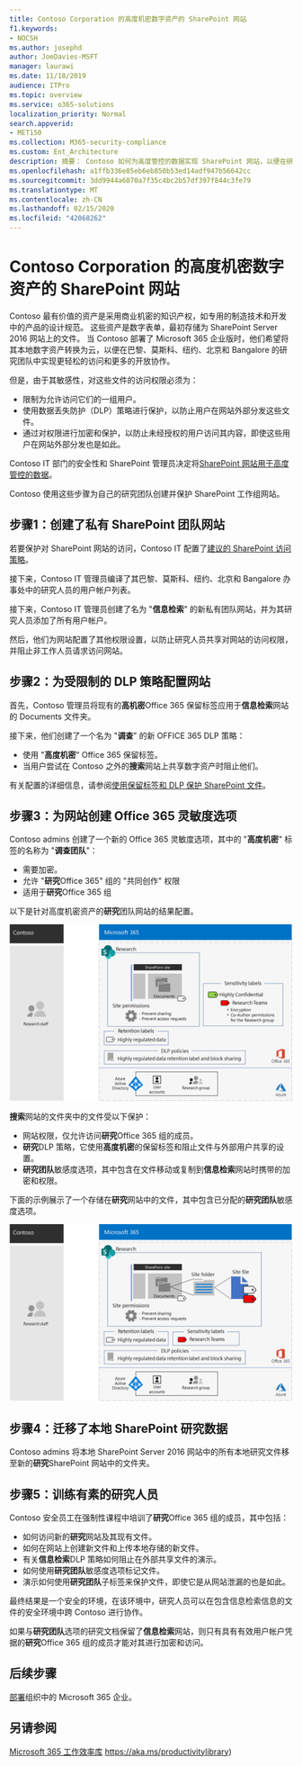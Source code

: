 ```yaml
---
title: Contoso Corporation 的高度机密数字资产的 SharePoint 网站
f1.keywords:
- NOCSH
ms.author: josephd
author: JoeDavies-MSFT
manager: laurawi
ms.date: 11/18/2019
audience: ITPro
ms.topic: overview
ms.service: o365-solutions
localization_priority: Normal
search.appverid:
- MET150
ms.collection: M365-security-compliance
ms.custom: Ent_Architecture
description: 摘要： Contoso 如何为高度管控的数据实现 SharePoint 网站，以便在研究团队之间实现协作。
ms.openlocfilehash: a1ffb336e85eb6eb850b53ed14adf947b56642cc
ms.sourcegitcommit: 3dd9944a6070a7f35c4bc2b57df397f844c3fe79
ms.translationtype: MT
ms.contentlocale: zh-CN
ms.lasthandoff: 02/15/2020
ms.locfileid: "42068262"
---
```

# <a name="sharepoint-site-for-highly-confidential-digital-assets-of-the-contoso-corporation"></a>Contoso Corporation 的高度机密数字资产的 SharePoint 网站

Contoso 最有价值的资产是采用商业机密的知识产权，如专用的制造技术和开发中的产品的设计规范。 这些资产是数字表单，最初存储为 SharePoint Server 2016 网站上的文件。 当 Contoso 部署了 Microsoft 365 企业版时，他们希望将其本地数字资产转换为云，以便在巴黎、莫斯科、纽约、北京和 Bangalore 的研究团队中实现更轻松的访问和更多的开放协作。 
  
但是，由于其敏感性，对这些文件的访问权限必须为：

- 限制为允许访问它们的一组用户。 
- 使用数据丢失防护（DLP）策略进行保护，以防止用户在网站外部分发这些文件。
- 通过对权限进行加密和保护，以防止未经授权的用户访问其内容，即使这些用户在网站外部分发也是如此。

Contoso IT 部门的安全性和 SharePoint 管理员决定将[SharePoint 网站用于高度管控的数据](teams-sharepoint-online-sites-highly-regulated-data.md)。
  
Contoso 使用这些步骤为自己的研究团队创建并保护 SharePoint 工作组网站。

## <a name="step-1-created-a-private-sharepoint-team-site"></a>步骤1：创建了私有 SharePoint 团队网站

若要保护对 SharePoint 网站的访问，Contoso IT 配置了[建议的 SharePoint 访问策略](sharepoint-file-access-policies.md)。

接下来，Contoso IT 管理员编译了其巴黎、莫斯科、纽约、北京和 Bangalore 办事处中的研究人员的用户帐户列表。 

接下来，Contoso IT 管理员创建了名为 "**信息检索**" 的新私有团队网站，并为其研究人员添加了所有用户帐户。

然后，他们为网站配置了其他权限设置，以防止研究人员共享对网站的访问权限，并阻止非工作人员请求访问网站。

## <a name="step-2-configured-the-site-for-a-restrictive-dlp-policy"></a>步骤2：为受限制的 DLP 策略配置网站

首先，Contoso 管理员将现有的**高机密**Office 365 保留标签应用于**信息检索**网站的 Documents 文件夹。

接下来，他们创建了一个名为 "**调查**" 的新 OFFICE 365 DLP 策略：

- 使用 "**高度机密**" Office 365 保留标签。 
- 当用户尝试在 Contoso 之外的**搜索**网站上共享数字资产时阻止他们。

有关配置的详细信息，请参阅[使用保留标签和 DLP 保护 SharePoint 文件](https://docs.microsoft.com/office365/enterprise/protect-sharepoint-online-files-with-office-365-labels-and-dlp)。

## <a name="step-3-created-an-office-365-sensitivity-sublabel-for-the-site"></a>步骤3：为网站创建 Office 365 灵敏度选项

Contoso admins 创建了一个新的 Office 365 灵敏度选项，其中的 "**高度机密**" 标签的名称为 "**调查团队**"：

- 需要加密。
- 允许 "**研究**Office 365" 组的 "共同创作" 权限
- 适用于**研究**Office 365 组

以下是针对高度机密资产的**研究**团队网站的结果配置。

![针对高度机密资产的研究团队网站的结果配置](../media/contoso-sharepoint-online-site-for-highly-confidential-assets/final-config.png)

**搜索**网站的文件夹中的文件受以下保护：

- 网站权限，仅允许访问**研究**Office 365 组的成员。
- **研究**DLP 策略，它使用**高度机密**的保留标签和阻止文件与外部用户共享的设置。
- **研究团队**敏感度选项，其中包含在文件移动或复制到**信息检索**网站时携带的加密和权限。

下面的示例展示了一个存储在**研究**网站中的文件，其中包含已分配的**研究团队**敏感度选项。

![针对高度机密资产的研究团队网站的结果配置](../media/contoso-sharepoint-online-site-for-highly-confidential-assets/final-config-example-file.png)


## <a name="step-4-migrated-the-on-premises-sharepoint-research-data"></a>步骤4：迁移了本地 SharePoint 研究数据

Contoso admins 将本地 SharePoint Server 2016 网站中的所有本地研究文件移至新的**研究**SharePoint 网站中的文件夹。

## <a name="step-5-trained-their-researchers"></a>步骤5：训练有素的研究人员

Contoso 安全员工在强制性课程中培训了**研究**Office 365 组的成员，其中包括：

- 如何访问新的**研究**网站及其现有文件。
- 如何在网站上创建新文件和上传本地存储的新文件。
- 有关**信息检索**DLP 策略如何阻止在外部共享文件的演示。
- 如何使用**研究团队**敏感度选项标记文件。
- 演示如何使用**研究团队**子标签来保护文件，即使它是从网站泄漏的也是如此。

最终结果是一个安全的环境，在该环境中，研究人员可以在包含信息检索信息的文件的安全环境中跨 Contoso 进行协作。 

如果与**研究团队**选项的研究文档保留了**信息检索**网站，则只有具有有效用户帐户凭据的**研究**Office 365 组的成员才能对其进行加密和访问。

## <a name="next-step"></a>后续步骤

[部署](deploy-microsoft-365-enterprise.md)组织中的 Microsoft 365 企业。

## <a name="see-also"></a>另请参阅

[Microsoft 365 工作效率库](https://aka.ms/productivitylibrary) https://aka.ms/productivitylibrary)
